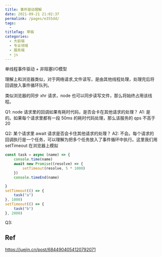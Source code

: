 ```yaml
---
title: 事件驱动理解
date: 2021-09-21 21:02:37
permalink: /pages/e355dd/
tags: 
  - 
titleTag: 草稿
categories: 
  - 大前端
  - 专业领域
  - 服务端
  - js
---
```

单线程事件驱动 + 非阻塞I/O模型

理解上和浏览器类似，对于网络请求,文件读写，是由其他线程处理，处理完后将回调放入事件循环队列。

类似浏览器的同步 xhr 请求，node 也可以同步读写文件，那么将始终占用该线程。

Q1: node 请求里的回调如果有耗时代码，是否会卡在其他请求的处理？
A1: 是的。如果每个请求里都有一段 50ms 的耗时代码处理，那么该服务的 qps 不高于 20

Q2: 某个请求里 await 请求是否会卡住其他请求的处理？
A2: 不会。每个请求的回调执行是一个任务，可以理解为把多个任务放入了事件循环中执行。这里我们用 setTimeout 在浏览器上模拟

```js
const task = async (name) => {
    console.time(name)
    await new Promise((resolve) => {
        setTimeout(resolve, 5 * 1000)
    })
    console.timeEnd(name)

}
setTimeout(() => {
    task("a")
}, 1000)
setTimeout(() => {
    task("b")
}, 2000)
```

Q3: 



## Ref

https://juejin.cn/post/6844904054120792071